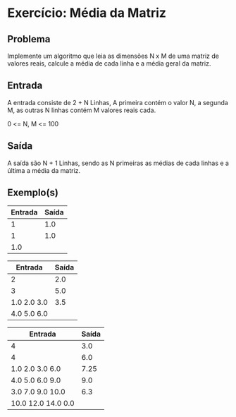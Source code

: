 Exercício: Média da Matriz
==========================


Problema
--------

Implemente um algoritmo que leia as dimensões N x M de uma matriz de valores reais, calcule a média de cada linha e a média geral da matriz.



Entrada
-------

A entrada consiste de 2 + N Linhas, A primeira contém o valor N, a segunda M, as outras N linhas contém M valores reais cada.

 0 <= N, M <= 100

Saída
-----

A saída são N + 1 Linhas, sendo as N primeiras as médias de cada linhas e a última a média da matriz.

Exemplo(s)
----------

| Entrada | Saída |
|---------|-------|
| 1       | 1.0   |
| 1       | 1.0   |
| 1.0     |       |

| Entrada     | Saída  |
|-------------|--------|
| 2           | 2.0    |
| 3           | 5.0    |
| 1.0 2.0 3.0 | 3.5    |
| 4.0 5.0 6.0 |        |

| Entrada            | Saída  |
|--------------------|--------|
| 4                  | 3.0    |
| 4                  | 6.0    |
| 1.0 2.0 3.0 6.0    | 7.25   |
| 4.0 5.0 6.0 9.0    | 9.0    |
| 3.0 7.0 9.0 10.0   | 6.3    |
| 10.0 12.0 14.0 0.0 |        |
